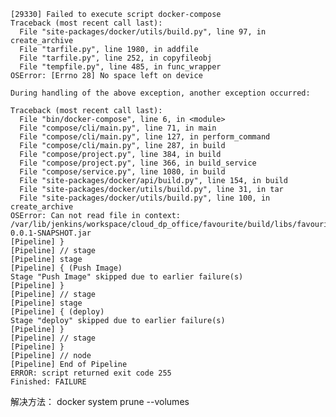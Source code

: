 

	[29330] Failed to execute script docker-compose
	Traceback (most recent call last):
	  File "site-packages/docker/utils/build.py", line 97, in create_archive
	  File "tarfile.py", line 1980, in addfile
	  File "tarfile.py", line 252, in copyfileobj
	  File "tempfile.py", line 485, in func_wrapper
	OSError: [Errno 28] No space left on device
	
	During handling of the above exception, another exception occurred:
	
	Traceback (most recent call last):
	  File "bin/docker-compose", line 6, in <module>
	  File "compose/cli/main.py", line 71, in main
	  File "compose/cli/main.py", line 127, in perform_command
	  File "compose/cli/main.py", line 287, in build
	  File "compose/project.py", line 384, in build
	  File "compose/project.py", line 366, in build_service
	  File "compose/service.py", line 1080, in build
	  File "site-packages/docker/api/build.py", line 154, in build
	  File "site-packages/docker/utils/build.py", line 31, in tar
	  File "site-packages/docker/utils/build.py", line 100, in create_archive
	OSError: Can not read file in context: /var/lib/jenkins/workspace/cloud_dp_office/favourite/build/libs/favourite-0.0.1-SNAPSHOT.jar
	[Pipeline] }
	[Pipeline] // stage
	[Pipeline] stage
	[Pipeline] { (Push Image)
	Stage "Push Image" skipped due to earlier failure(s)
	[Pipeline] }
	[Pipeline] // stage
	[Pipeline] stage
	[Pipeline] { (deploy)
	Stage "deploy" skipped due to earlier failure(s)
	[Pipeline] }
	[Pipeline] // stage
	[Pipeline] }
	[Pipeline] // node
	[Pipeline] End of Pipeline
	ERROR: script returned exit code 255
	Finished: FAILURE

解决方法：
docker system prune --volumes